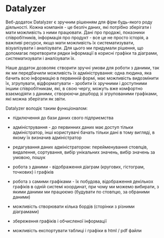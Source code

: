 # Datalyzer

Веб-додаток Datalyzer є зручним рішенням для фірм будь-якого роду діяльності. Кожна компанія - це безліч даних, які потрібно зберігати і мати можливість з ними працювати. Дані про продажі, показники співробітників, інформація про продукт - все це не просто історія, а важливі ресурси, якщо мати можливість їх систематизувати, візуалізувати і аналізувати. Для цього ми придумали рішення, що допомагає перетворити рядки інформації в корисні графіки та діаграми, систематизувати і аналізувати їх.

Наше додаток дозволяє створити зручні умови для роботи з даними, так як ми передбачили можливість їх адміністрування: одна людина, яка бачить всю інформацію в первинній формі, має можливість видозмінити їх, згрупувати, відформатувати - зробити їх зручними і доступними іншим співробітникам, які, в свою чергу, можуть вже комфортно взаємодіяти з даними, створюючи дешборд зі згрупованими графіками, які можна зберігати як звіти.

Datalyzer володіє таким функціоналом:
- підключення до бази даних свого підприємства

- адміністрування - до первинних даних має доступ тільки адміністратор, інші користувачі бачать тільки дані в тому вигляді, в якому їх визначив адміністратор

- редагування даних адміністратором: перейменування стовпців, видалення, сортування, вибір унікальних значень, вибір значень за умовою, пошук

- робота з даними - відображення діаграм (кругових, гістограм, точкових) і графіків

- робота з самими графіками - їх побудова, відображення декількох графіків в одній системі координат, при чому ми можемо вибирати, з якими даними ми працюємо (будувати по стовпцю, за обраними даними)

- можливість створювати кілька бордів (сторінки з різними діаграмами)

- збереження графіків і обчисленої інформації

- можливість експортувати таблиці і графіки в html / pdf файли
